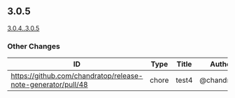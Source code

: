 <!-- Release notes generated using automated workflow -->

## 3.0.5
[3.0.4..3.0.5](https://github.com/chandratop/release-note-generation-demo/compare/3.0.4..3.0.5)
<!--- feat body end -->
<!--- break body end -->
<!--- sop body end -->

</details>
<!--- other header start -->

### Other Changes
<!--- other header end -->
<!--- other body start -->
| ID | Type | Title | Author | JIRA |
| -------------- | -------------- | -------------- | -------------- | -------------- |
| https://github.com/chandratop/release-note-generator/pull/48 | chore | test4 | @chandratop | N/A |
<!--- other body end -->
